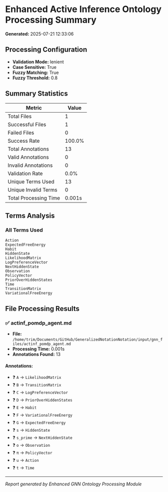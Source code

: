 # Enhanced Active Inference Ontology Processing Summary

**Generated:** 2025-07-21 12:33:06

## Processing Configuration

- **Validation Mode:** lenient
- **Case Sensitive:** True
- **Fuzzy Matching:** True
- **Fuzzy Threshold:** 0.8

## Summary Statistics

| Metric | Value |
|--------|-------|
| Total Files | 1 |
| Successful Files | 1 |
| Failed Files | 0 |
| Success Rate | 100.0% |
| Total Annotations | 13 |
| Valid Annotations | 0 |
| Invalid Annotations | 0 |
| Validation Rate | 0.0% |
| Unique Terms Used | 13 |
| Unique Invalid Terms | 0 |
| Total Processing Time | 0.001s |

## Terms Analysis

### All Terms Used
```
Action
ExpectedFreeEnergy
Habit
HiddenState
LikelihoodMatrix
LogPreferenceVector
NextHiddenState
Observation
PolicyVector
PriorOverHiddenStates
Time
TransitionMatrix
VariationalFreeEnergy
```

## File Processing Results

### ✅ actinf_pomdp_agent.md

- **File:** `/home/trim/Documents/GitHub/GeneralizedNotationNotation/input/gnn_files/actinf_pomdp_agent.md`
- **Processing Time:** 0.001s
- **Annotations Found:** 13

#### Annotations:
- ❓ `A` → `LikelihoodMatrix`
- ❓ `B` → `TransitionMatrix`
- ❓ `C` → `LogPreferenceVector`
- ❓ `D` → `PriorOverHiddenStates`
- ❓ `E` → `Habit`
- ❓ `F` → `VariationalFreeEnergy`
- ❓ `G` → `ExpectedFreeEnergy`
- ❓ `s` → `HiddenState`
- ❓ `s_prime` → `NextHiddenState`
- ❓ `o` → `Observation`
- ❓ `π` → `PolicyVector`
- ❓ `u` → `Action`
- ❓ `t` → `Time`

---

*Report generated by Enhanced GNN Ontology Processing Module*
